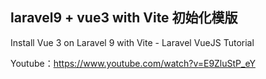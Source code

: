 ## laravel9 + vue3 with Vite 初始化模版

Install Vue 3 on Laravel 9 with Vite - Laravel VueJS Tutorial


Youtube：https://www.youtube.com/watch?v=E9ZluStP_eY